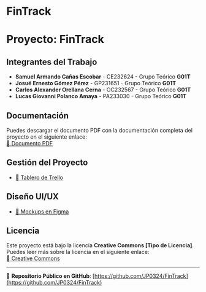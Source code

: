 # FinTrack
# Proyecto: FinTrack

## Integrantes del Trabajo
- **Samuel Armando Cañas Escobar** - CE232624 - Grupo Teórico **G01T**
- **Josué Ernesto Gómez Pérez** - GP231651 - Grupo Teórico **G01T**
- **Carlos Alexander Orellana Cerna** - OC232567 - Grupo Teórico **G01T**
- **Lucas Giovanni Polanco Amaya** - PA233030 - Grupo Teórico **G01T**

## Documentación
Puedes descargar el documento PDF con la documentación completa del proyecto en el siguiente enlace:  
[📄 Documento PDF](./PROYECTO_DE_CATEDRA_DPS_FASE_1.pdf)

## Gestión del Proyecto
- [📌 Tablero de Trello](https://trello.com/b/DcDh2Aew/gesti%C3%B3n-fintrack)

## Diseño UI/UX
- [🎨 Mockups en Figma](https://www.figma.com/design/wESsw0vpJwFm1D4M7Nhajq/Untitled?node-id=3-2&t=lxgXjBC6Gc3q8K0l-1 )

## Licencia
Este proyecto está bajo la licencia **Creative Commons [Tipo de Licencia]**.  
Puedes leer más sobre la licencia en el siguiente enlace:  
[📜 Creative Commons](https://creativecommons.org/licenses/by/4.0/)

---
🔗 **Repositorio Público en GitHub**: [https://github.com/JP0324/FinTrack](https://github.com/JP0324/FinTrack)
